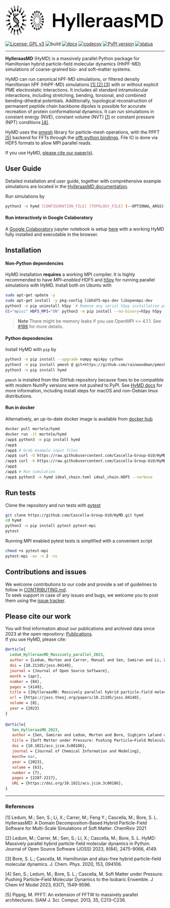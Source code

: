 <a href="https://cascella-group-uio.github.io/HyMD/">
  <img src="https://github.com/Cascella-Group-UiO/HyMD/blob/main/docs/img/hymd_logo_text_black.png?raw=true" width="500" title="HylleraasMD">
</a>

[![License: GPL v3](https://img.shields.io/badge/License-LGPLv3-blue.svg)](https://www.gnu.org/licenses/lgpl-3.0.html) ![build](https://github.com/Cascella-Group-UiO/HyMD-2021/workflows/build/badge.svg) [![docs](https://github.com/Cascella-Group-UiO/HyMD/actions/workflows/docs_pages.yml/badge.svg)](https://cascella-group-uio.github.io/HyMD/) [![codecov](https://codecov.io/gh/Cascella-Group-UiO/HyMD/branch/main/graph/badge.svg?token=BXZ7B9RXV9)](https://codecov.io/gh/Cascella-Group-UiO/HyMD) [![PyPI version](https://badge.fury.io/py/hymd.svg)](https://badge.fury.io/py/hymd) [![status](https://joss.theoj.org/papers/5ea61fe1ad1657834b9efb30c66bc64d/status.svg)](https://joss.theoj.org/papers/5ea61fe1ad1657834b9efb30c66bc64d)


---------
**HylleraasMD** (HyMD) is a massively parallel Python package for Hamiltonian hybrid particle-field molecular dynamics (HhPF-MD) simulations of coarse-grained bio- and soft-matter systems.

HyMD can run canonical hPF-MD simulations, or filtered density Hamiltonian hPF (HhPF-MD) simulations [[1]](#1),[[2]](#2),[[3]](#3) with or without explicit PME electrostatic interactions. It includes all standard intramolecular interactions,
including stretching, bending, torsional, and combined bending-dihedral potentials. Additionally, topological reconstruction of permanent peptide chain backbone dipoles is possible for accurate recreation of protein conformational dynamics.
It can run simulations in constant energy (NVE), constant volume (NVT) [[1]](#1) or constant pressure (NPT) conditions [[4]](#4).

HyMD uses the [pmesh](github.com/rainwoodman/pmesh) library for particle-mesh operations, with the PPFT [[5]](#5) backend for FFTs through the [pfft-python bindings](github.com/rainwoodman/pfft-python).
File IO is done via HDF5 formats to allow MPI parallel reads.

If you use HyMD, [please cite our paper(s)](#citehead). 

## User Guide
Detailed installation and user guide, together with comprehensive example simulations are located in the [HylleraasMD documentation](https://cascella-group-uio.github.io/HyMD/index.html).

Run simulations by
```bash
python3 -m hymd [CONFIGURATION_FILE] [TOPOLOGY_FILE] (--OPTIONAL_ARGS)
```

#### Run interactively in Google Colaboratory
A [Google Colaboratory](https://colab.research.google.com/) jupyter notebook is setup [here](https://colab.research.google.com/drive/1jfzRaXjL3q53J4U8OrCgADepmf_HuCOh?usp=sharing) with a working HyMD fully installed and executable in the browser.

## Installation

#### Non-Python dependencies
HyMD installation **requires** a working MPI compiler. It is highly recommended to have *MPI-enabled* HDF5 and [h5py](https://docs.h5py.org/en/stable/mpi.html) for running parallel simulations with HyMD. Install both on Ubuntu with
```bash
sudo apt-get update -y
sudo apt-get install -y pkg-config libhdf5-mpi-dev libopenmpi-dev
python3 -m pip uninstall h5py  # Remove any serial h5py installation present
CC="mpicc" HDF5_MPI="ON" python3 -m pip install --no-binary=h5py h5py
```

> **Note**
> There might be memory leaks if you use OpenMPI <= 4.1.1. See [#186](https://github.com/Cascella-Group-UiO/HyMD/issues/186) for more details.

#### Python dependencies
Install HyMD with `pip` by
```bash
python3 -m pip install --upgrade numpy mpi4py cython
python3 -m pip install pmesh @ git+https://github.com/rainwoodman/pmesh
python3 -m pip install hymd
```
`pmesh` is installed from the GitHub repository because fixes to be compatible with modern NumPy versions were not pushed to PyPI.
See [HyMD docs](https://cascella-group-uio.github.io/HyMD/doc_pages/installation.html) for more information, including install steps for macOS and non-Debian linux distributions.

#### Run in docker
Alternatively, an up-to-date docker image is available from [docker hub](https://hub.docker.com/repository/docker/mortele/hymd)
```bash
docker pull mortele/hymd
docker run -it mortele/hymd
/app$ python3 -m pip install hymd
/app$
/app$ # Grab example input files
/app$ curl -O https://raw.githubusercontent.com/Cascella-Group-UiO/HyMD-tutorial/main/ideal_chain/ideal_chain.toml
/app$ curl -O https://raw.githubusercontent.com/Cascella-Group-UiO/HyMD-tutorial/main/ideal_chain/ideal_chain.HDF5
/app$
/app$ # Run simulation
/app$ python3 -m hymd ideal_chain.toml ideal_chain.HDF5 --verbose
```
## Run tests
Clone the repository and run tests with [pytest](https://docs.pytest.org/en/latest)
```bash
git clone https://github.com/Cascella-Group-UiO/HyMD.git hymd
cd hymd
python3 -m pip install pytest pytest-mpi
pytest
```

Running MPI enabled pytest tests is simplified with a convenient script
```bash
chmod +x pytest-mpi
pytest-mpi -oo -n 2 -ns
```

## Contributions and issues
We welcome contributions to our code and provide a set of guidelines to follow in [CONTRIBUTING.md](CONTRIBUTING.md).  
To seek support in case of any issues and bugs, we welcome you to post them using the [issue tracker](https://github.com/Cascella-Group-UiO/HyMD/issues). 

## <a name="citehead"></a>Please cite our work
You will find information about our publications and archived data since 2023 at the open repository: [Publications](https://github.com/Cascella-Group-UiO/Publications).  
If you use HyMD, please cite:  
```bibtex
@article{
  Ledum_HylleraasMD_Massively_parallel_2023,
  author = {Ledum, Morten and Carrer, Manuel and Sen, Samiran and Li, Xinmeng and Cascella, Michele and Bore, Sigbjørn Løland},
  doi = {10.21105/joss.04149},
  journal = {Journal of Open Source Software},
  month = {apr},
  number = {84},
  pages = {4149},
  title = {{HylleraasMD: Massively parallel hybrid particle-field molecular dynamics in Python}},
  url = {https://joss.theoj.org/papers/10.21105/joss.04149},
  volume = {8},
  year = {2023}
}

@article{
   Sen_HylleraasMD_2023,
   author = {Sen, Samiran and Ledum, Morten and Bore, Sigbjørn Løland and Cascella, Michele},
   title = {Soft Matter under Pressure: Pushing Particle–Field Molecular Dynamics to the Isobaric Ensemble},
   doi = {10.1021/acs.jcim.3c00186},
   journal = {Journal of Chemical Information and Modeling},
   month= mar,
   year = {2023},
   volume = {63},
   number = {7},
   pages = {2207-2217},
   URL = {https://doi.org/10.1021/acs.jcim.3c00186},
}

```

---------

### References
<a id="1">[1]</a>
Ledum, M.; Sen, S.; Li, X.; Carrer, M.; Feng Y.; Cascella, M.; Bore, S. L. HylleraasMD: A Domain Decomposition-Based Hybrid Particle-Field Software for Multi-Scale Simulations of Soft Matter. ChemRxiv 2021

<a id="2">[2]</a>
Ledum, M.; Carrer, M.; Sen, S.; Li, X.; Cascella, M.; Bore, S. L. HyMD: Massively parallel hybrid particle-field molecular dynamics in Python. Journal of Open Source Software (JOSS) 2023, 8(84), 2475-9066, 4149.

<a id="3">[3]</a>
Bore, S. L.; Cascella, M. Hamiltonian and alias-free hybrid particle–field molecular dynamics. J. Chem. Phys. 2020, 153, 094106.

<a id="4">[4]</a>
Sen, S.; Ledum, M.; Bore, S. L.; Cascella, M. Soft Matter under Pressure: Pushing Particle–Field Molecular Dynamics to the Isobaric Ensemble. J Chem Inf Model 2023, 63(7), 1549-9596.

<a id="5">[5]</a>
Pippig, M. PFFT: An extension of FFTW to massively parallel architectures. SIAM J. Sci. Comput. 2013, 35, C213–C236.
